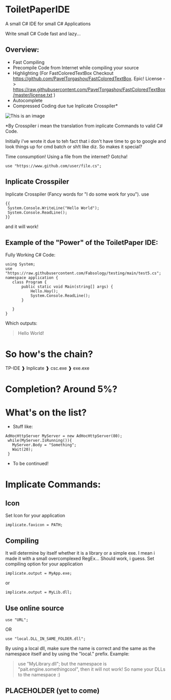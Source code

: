 # ToiletPaperIDE
A small C# IDE for small C# Applications


Write small C# Code fast and lazy...


## Overview:
 - Fast Compiling
 - Precompile Code from Internet while compiling your source
 - Highlighting (For FastColoredTextBox Checkout https://github.com/PavelTorgashov/FastColoredTextBox. Epic! License -> https://raw.githubusercontent.com/PavelTorgashov/FastColoredTextBox/master/license.txt )
 - Autocomplete
 - Compressed Coding due tue Inplicate Crosspiler*
 
 ![This is an image](https://raw.githubusercontent.com/Paitorocxon/ToiletPaperIDE/main/TP_IDE.gif)
 
 
 *By Crosspiler i mean the translation from inplicate Commands to valid C# Code.

Initially i've wrote it due to teh fact that i don't have time to go to google and look things up for cmd batch or sh!t like diz.
So makes it special?

Time consumption!
Using a file from the internet? Gotcha!
```
use "https://www.github.com/user/file.cs";
```
## Inplicate Crosspiler
Inplicate Crosspiler (Fancy words for "I do some work for you").
use
```
{{
 System.Console.WriteLine("Hello World");
 System.Console.ReadLine();
}}
 ```
 and it will work!
 
 
 ## Example of the "Power" of the ToiletPaper IDE:
 Fully Working C# Code:
 ```
using System;
use "https://raw.githubusercontent.com/Fabsology/testing/main/test5.cs";
namespace application {
    class Program {
        public static void Main(string[] args) {
            Hello.Hay();
            System.Console.ReadLine();
        }
       
    }
} 
 ```
 Which outputs:
 > Hello World!
 
 # So how's the chain?
 TP-IDE ❱ Inplicate ❱ csc.exe ❱ exe.exe
 
 
 # Completion? Around 5%?
 
 
 # What's on the list?
  - Stuff like:
   ```
   AdHocHttpServer MyServer = new AdHocHttpServer(80);
    while(MyServer.IsRunning()){
      MyServer.Body = "Something";
      Wait(20);
    }
   ```
  - To be continued!


 # Implicate Commands:
 
 ## Icon
Set Icon for your application
```
implicate.favicon = PATH;
```


 ## Compiling
 It will determine by itself whether it is a library or a simple exe.
 I mean i made it with a small overcomplexed RegEx... Should work, i guess.
Set compiling option for your application
```
implicate.output = MyApp.exe;
```
or
```
implicate.output = MyLib.dll;
```


## Use online source
```
use "URL";
```
OR
```
use "local.DLL_IN_SAME_FOLDER.dll";
```
By using a local dll, make sure the name is correct and the same as the namespace itself and by using the "local." prefix.
Example:
> use "MyLibrary.dll";
but the namespace is "pait.engine.somethingcool",
then it will not work! So name your DLLs to the namespace :)




 ## PLACEHOLDER (yet to come)
